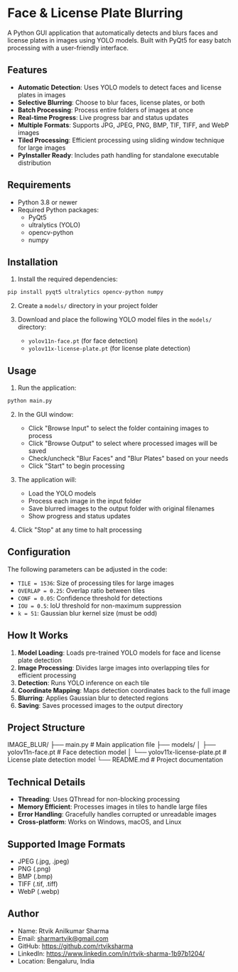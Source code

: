 # Face & License Plate Blurring

A Python GUI application that automatically detects and blurs faces and license plates in images using YOLO models. Built with PyQt5 for easy batch processing with a user-friendly interface.

## Features

- **Automatic Detection**: Uses YOLO models to detect faces and license plates in images
- **Selective Blurring**: Choose to blur faces, license plates, or both
- **Batch Processing**: Process entire folders of images at once
- **Real-time Progress**: Live progress bar and status updates
- **Multiple Formats**: Supports JPG, JPEG, PNG, BMP, TIF, TIFF, and WebP images
- **Tiled Processing**: Efficient processing using sliding window technique for large images
- **PyInstaller Ready**: Includes path handling for standalone executable distribution

## Requirements

- Python 3.8 or newer
- Required Python packages:
  - PyQt5
  - ultralytics (YOLO)
  - opencv-python
  - numpy

## Installation

1. Install the required dependencies:
```bash
pip install pyqt5 ultralytics opencv-python numpy
```

2. Create a `models/` directory in your project folder

3. Download and place the following YOLO model files in the `models/` directory:
   - `yolov11n-face.pt` (for face detection)
   - `yolov11x-license-plate.pt` (for license plate detection)

## Usage

1. Run the application:
```bash
python main.py
```

2. In the GUI window:
   - Click "Browse Input" to select the folder containing images to process
   - Click "Browse Output" to select where processed images will be saved
   - Check/uncheck "Blur Faces" and "Blur Plates" based on your needs
   - Click "Start" to begin processing

3. The application will:
   - Load the YOLO models
   - Process each image in the input folder
   - Save blurred images to the output folder with original filenames
   - Show progress and status updates

4. Click "Stop" at any time to halt processing

## Configuration

The following parameters can be adjusted in the code:

- `TILE = 1536`: Size of processing tiles for large images
- `OVERLAP = 0.25`: Overlap ratio between tiles
- `CONF = 0.05`: Confidence threshold for detections
- `IOU = 0.5`: IoU threshold for non-maximum suppression
- `k = 51`: Gaussian blur kernel size (must be odd)

## How It Works

1. **Model Loading**: Loads pre-trained YOLO models for face and license plate detection
2. **Image Processing**: Divides large images into overlapping tiles for efficient processing
3. **Detection**: Runs YOLO inference on each tile
4. **Coordinate Mapping**: Maps detection coordinates back to the full image
5. **Blurring**: Applies Gaussian blur to detected regions
6. **Saving**: Saves processed images to the output directory

## Project Structure
IMAGE_BLUR/
├── main.py                        # Main application file
├── models/
│   ├── yolov11n-face.pt          # Face detection model
│   └── yolov11x-license-plate.pt # License plate detection model
└── README.md                      # Project documentation



## Technical Details

- **Threading**: Uses QThread for non-blocking processing
- **Memory Efficient**: Processes images in tiles to handle large files
- **Error Handling**: Gracefully handles corrupted or unreadable images
- **Cross-platform**: Works on Windows, macOS, and Linux

## Supported Image Formats

- JPEG (.jpg, .jpeg)
- PNG (.png)
- BMP (.bmp)
- TIFF (.tif, .tiff)
- WebP (.webp)


## Author

- Name: Rtvik Anilkumar Sharma
- Email: sharmartvik@gmail.com
- GitHub: https://github.com/rtviksharma
- LinkedIn: https://www.linkedin.com/in/rtvik-sharma-1b97b1204/
- Location: Bengaluru, India

